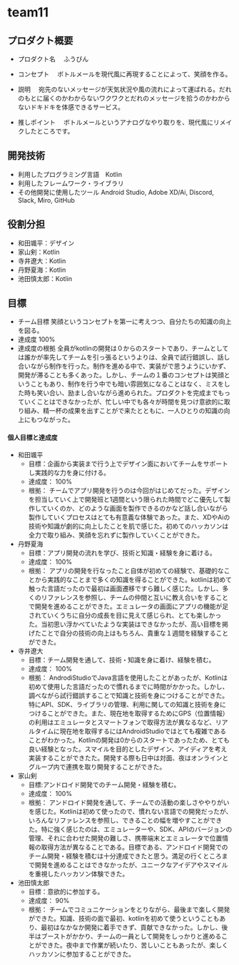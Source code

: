 # team11

## プロダクト概要
- プロダクト名
　ふうびん
 
- コンセプト
　ボトルメールを現代風に再現することによって、笑顔を作る。
 
- 説明
　宛先のないメッセージが天気状況や風の流れによって運ばれる。だれのもとに届くのかわからないワクワクとだれのメッセージを拾うのかわからないドキドキを体感できるサービス。
 
- 推しポイント
　ボトルメールというアナログなやり取りを、現代風にリメイクしたところです。

## 開発技術
- 利用したプログラミング言語　Kotlin
- 利用したフレームワーク・ライブラリ
- その他開発に使用したツール Android Studio, Adobe XD/Ai, Discord, Slack, Miro, GitHub

## 役割分担
- 和田颯平：デザイン
- 家山剣：Kotlin
- 寺井遼大：Kotlin
- 丹野夏海：Kotlin
- 池田慎太郎：Kotlin

## 目標
- チーム目標
笑顔というコンセプトを第一に考えつつ、自分たちの知識の向上を図る。
- 達成度
100%
- 達成度の根拠
全員がkotlinの開発は０からのスタートであり、チームとしては誰かが率先してチームを引っ張るというよりは、全員で試行錯誤し、話し合いながら制作を行った。制作を進める中で、実装がで思うようにいかず、開発が滞ることも多くあった。しかし、チームの１番のコンセプトは笑顔ということもあり、制作を行う中でも暗い雰囲気になることはなく、ミスをした時も笑い合い、励まし合いながら進められた。プロダクトを完成までもっていくことはできなかったが、忙しい中でも各々が時間を見つけ意欲的に取り組み、精一杯の成果を出すことがで来たとともに、一人ひとりの知識の向上にもつながった。

#### 個人目標と達成度  
- 和田颯平
  - 目標：企画から実装まで行う上でデザイン面においてチームをサポートし実践的な力を身に付ける。
  - 達成度： 100%  
  - 根拠： チームでアプリ開発を行うのは今回がはじめてだった。デザインを担当していく上で開発班と1週間という限られた時間でどこ優先して製作していくのか、どのような画面を製作できるのかなど話し合いながら製作していくプロセスはとても有意義な体験であった。また、XDやAiの技術や知識が劇的に向上したことを肌で感じた。初めてのハッカソンは全力で取り組み、笑顔を忘れずに製作していくことができた。
- 丹野夏海
  - 目標：アプリ開発の流れを学び、技術と知識・経験を身に着ける。  
  - 達成度： 100%  
  - 根拠： アプリの開発を行なったこと自体が初めての経験で、基礎的なことから実践的なことまで多くの知識を得ることができた。kotlinは初めて触った言語だったので最初は画面遷移ですら難しく感じた。しかし、多くのリファレンスを参照し、チームの仲間と互いに教え合いをすることで開発を進めることができた。エミュレータの画面にアプリの機能が足されていくうちに自分の成長を目に見えて感じられ、とても楽しかった。当初思い浮かべていたような実装はできなかったが、高い目標を掲げたことで自分の技術の向上はもちろん、貴重な１週間を経験することができた。
- 寺井遼大
  - 目標：チーム開発を通して、技術・知識を身に着け、経験を積む。
  - 達成度： 100%  
  - 根拠： AndrodiStudioでJava言語を使用したことがあったが、Kotlinは初めて使用した言語だったので慣れるまでに時間がかかった。しかし、調べながら試行錯誤することで知識と技術を身につけることができた。特にAPI、SDK、ライブラリの管理、利用に関しての知識と技術を身につけることができた。また、現在地を取得するためにGPS（位置情報）の利用はエミュレータとスマートフォンで取得方法が異なるなど、リアルタイムに現在地を取得するにはAndroidStudioではとても複雑であることがわかった。Kotlinの開発は0からのスタートであったため、とても良い経験となった。スマイルを目的としたデザイン、アイディアを考え実装することができたた。開発する際も日中は対面、夜はオンラインとグループ内で連携を取り開発することができた。
- 家山剣
  - 目標:アンドロイド開発でのチーム開発・経験を積む。
  - 達成度： 100%
  - 根拠： アンドロイド開発を通して、チームでの活動の楽しさややりがいを感じた。Kotlinは初めて使ったので、慣れない言語での開発だったが、いろんなリファレンスを参照し、できることの幅を増やすことができた。特に強く感じたのは、エミュレーターや、SDK、APIのバージョンの管理、それに合わせた開発の難しさ、携帯端末とエミュレータで位置情報の取得方法が異なることである。目標である、アンドロイド開発でのチーム開発・経験を積むは十分達成できたと思う。満足の行くところまで開発を進めることはできなかったが、ユニークなアイデアやスマイルを重視したハッカソン体験できた。
- 池田慎太郎
  - 目標：意欲的に参加する。
  - 達成度： 90%  
  - 根拠： チームでコミュニケーションをとりながら、最後まで楽しく開発ができた。知識、技術の面で最初、kotlinを初めて使うということもあり、最初はなかなか開発に着手できず、貢献できなかった。しかし、後半はブーストがかかり、チームの一員として開発をしっかりと進めることができた。夜中まで作業が続いたり、苦しいこともあったが、楽しくハッカソンに参加することができた。

